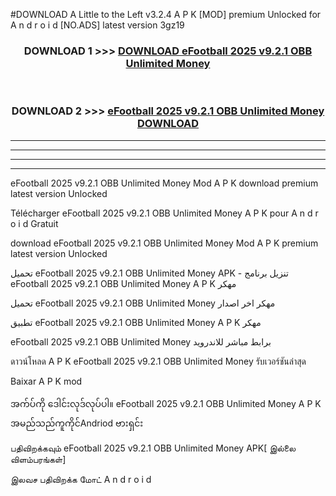#DOWNLOAD A Little to the Left v3.2.4 A P K [MOD] premium Unlocked for A n d r o i d [NO.ADS] latest version 3gz19 



<div align="center">

<h3>DOWNLOAD 1 >>> <a href="https://downloadmod1.web.app/?judul=eFootball 2025 v9.2.1 OBB Unlimited Money ">DOWNLOAD eFootball 2025 v9.2.1 OBB Unlimited Money </a></h3><br>

<h3>DOWNLOAD 2 >>> <a href="https://downloadmod1.web.app/?judul=eFootball 2025 v9.2.1 OBB Unlimited Money ">eFootball 2025 v9.2.1 OBB Unlimited Money  DOWNLOAD </a></h3>

</div>


----------------------------------------------------------

----------------------------------------------------------

----------------------------------------------------------

----------------------------------------------------------


eFootball 2025 v9.2.1 OBB Unlimited Money  Mod A P K download premium latest version Unlocked

Télécharger eFootball 2025 v9.2.1 OBB Unlimited Money  A P K pour A n d r o i d Gratuit

download eFootball 2025 v9.2.1 OBB Unlimited Money  Mod A P K premium latest version Unlocked

تحميل eFootball 2025 v9.2.1 OBB Unlimited Money  APK - تنزيل برنامج eFootball 2025 v9.2.1 OBB Unlimited Money  A P K مهكر

تحميل eFootball 2025 v9.2.1 OBB Unlimited Money  مهكر اخر اصدار

تطبيق eFootball 2025 v9.2.1 OBB Unlimited Money  A P K مهكر

eFootball 2025 v9.2.1 OBB Unlimited Money  برابط مباشر للاندرويد

ดาวน์โหลด A P K eFootball 2025 v9.2.1 OBB Unlimited Money  รับเวอร์ชันล่าสุด

Baixar A P K mod

အက်ပ်ကို ဒေါင်းလုဒ်လုပ်ပါ။ eFootball 2025 v9.2.1 OBB Unlimited Money  A P K အမည်သည်ကူကိုင်Andriod ဗားရှင်း

பதிவிறக்கவும் eFootball 2025 v9.2.1 OBB Unlimited Money  APK[ இல்லை விளம்பரங்கள்] 
 
இலவச பதிவிறக்க மோட் A n d r o i d



